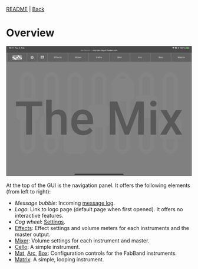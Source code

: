 [README](../../../README.md) | [Back](Documentation/gui/GUI.md)

# Overview
![Overview](images/overview.jpeg)

At the top of the GUI is the navigation panel. It offers the following elements (from left to right):

- *Message bubble*: Incoming [message log](#message-log).
- *Logo*: Link to logo page (default page when first opened). It offers no interactive features.
- *Cog wheel*: [Settings](OVERVIEW.md).
- [Effects](EFFECT_CONTROLS.md): Effect settings and volume meters for each instruments and the master output.
- [Mixer](EFFECT_CONTROLS.md): Volume settings for each instrument and master.
- [Cello](CELLO.md): A simple instrument.
- [Mat](MAT.md), [Arc](ARC.md), [Box](BOX.md): Configuration controls for the FabBand instruments.
- [Matrix](MATRIX.md): A simple, looping instrument.


